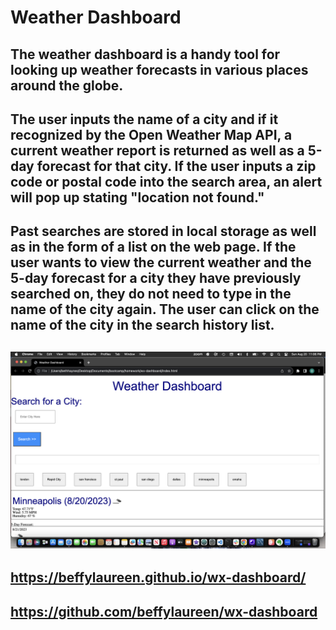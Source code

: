 # Weather Dashboard

## The weather dashboard is a handy tool for looking up weather forecasts in various places around the globe.

## The user inputs the name of a city and if it recognized by the Open Weather Map API, a current weather report is returned as well as a 5-day forecast for that city.  If the user inputs a zip code or postal code into the search area, an alert will pop up stating "location not found."

## Past searches are stored in local storage as well as in the form of a list on the web page.  If the user wants to view the current weather and the 5-day forecast for a city they have previously searched on, they do not need to type in the name of the city again.  The user can click on the name of the city in the search history list.

## <img src="./assets/Screenshot 2023-08-20 at 11.06.54 PM.png" alt = "Finished Website" />

## https://beffylaureen.github.io/wx-dashboard/
## https://github.com/beffylaureen/wx-dashboard